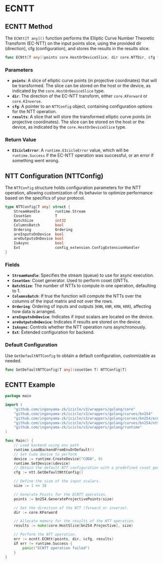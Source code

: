 # ECNTT

## ECNTT Method

The `ECNtt[T any]()` function performs the Elliptic Curve Number Theoretic Transform (EC-NTT) on the input points slice, using the provided dir (direction), cfg (configuration), and stores the results in the results slice.

```go
func ECNtt[T any](points core.HostOrDeviceSlice, dir core.NTTDir, cfg *core.NTTConfig[T], results core.HostOrDeviceSlice) runtime.EIcicleError
```

### Parameters

- **`points`**: A slice of elliptic curve points (in projective coordinates) that will be transformed. The slice can be stored on the host or the device, as indicated by the `core.HostOrDeviceSlice` type.
- **`dir`**: The direction of the EC-NTT transform, either `core.KForward` or `core.KInverse`.
- **`cfg`**: A pointer to an `NTTConfig` object, containing configuration options for the NTT operation.
- **`results`**: A slice that will store the transformed elliptic curve points (in projective coordinates). The slice can be stored on the host or the device, as indicated by the `core.HostOrDeviceSlice` type.

### Return Value

- **`EIcicleError`**: A `runtime.EIcicleError` value, which will be `runtime.Success` if the EC-NTT operation was successful, or an error if something went wrong.

## NTT Configuration (NTTConfig)

The `NTTConfig` structure holds configuration parameters for the NTT operation, allowing customization of its behavior to optimize performance based on the specifics of your protocol.

```go
type NTTConfig[T any] struct {
	StreamHandle       runtime.Stream
	CosetGen           T
	BatchSize          int32
	ColumnsBatch       bool
	Ordering           Ordering
	areInputsOnDevice  bool
	areOutputsOnDevice bool
	IsAsync            bool
	Ext                config_extension.ConfigExtensionHandler
}
```

### Fields

- **`StreamHandle`**: Specifies the stream (queue) to use for async execution.
- **`CosetGen`**: Coset generator. Used to perform coset (i)NTTs.
- **`BatchSize`**: The number of NTTs to compute in one operation, defaulting to 1.
- **`ColumnsBatch`**: If true the function will compute the NTTs over the columns of the input matrix and not over the rows.
- **`Ordering`**: Ordering of inputs and outputs (`KNN`, `KNR`, `KRN`, `KRR`), affecting how data is arranged.
- **`areInputsOnDevice`**: Indicates if input scalars are located on the device.
- **`areOutputsOnDevice`**: Indicates if results are stored on the device.
- **`IsAsync`**: Controls whether the NTT operation runs asynchronously.
- **`Ext`**: Extended configuration for backend.

### Default Configuration

Use `GetDefaultNTTConfig` to obtain a default configuration, customizable as needed.

```go
func GetDefaultNTTConfig[T any](cosetGen T) NTTConfig[T]
```

## ECNTT Example

```go
package main

import (
	"github.com/ingonyama-zk/icicle/v3/wrappers/golang/core"
	"github.com/ingonyama-zk/icicle/v3/wrappers/golang/curves/bn254"
	"github.com/ingonyama-zk/icicle/v3/wrappers/golang/curves/bn254/ecntt"
	"github.com/ingonyama-zk/icicle/v3/wrappers/golang/curves/bn254/ntt"
	"github.com/ingonyama-zk/icicle/v3/wrappers/golang/runtime"
)

func Main() {
	// Load backend using env path
	runtime.LoadBackendFromEnvOrDefault()
	// Set Cuda device to perform
	device := runtime.CreateDevice("CUDA", 0)
	runtime.SetDevice(&device)
	// Obtain the default NTT configuration with a predefined coset generator.
	cfg := ntt.GetDefaultNttConfig()

	// Define the size of the input scalars.
	size := 1 << 18

	// Generate Points for the ECNTT operation.
	points := bn254.GenerateProjectivePoints(size)

	// Set the direction of the NTT (forward or inverse).
	dir := core.KForward

	// Allocate memory for the results of the NTT operation.
	results := make(core.HostSlice[bn254.Projective], size)

	// Perform the NTT operation.
	err := ecntt.ECNtt(points, dir, &cfg, results)
	if err != runtime.Success {
		panic("ECNTT operation failed")
	}
}
```
